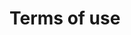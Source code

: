 # Terms of use


<div id="__enzuzo-root"></div>
<script src="https://app.enzuzo.com/__enzuzo-privacy-app.js?mode=tos&apiHost=https://app.enzuzo.com&buttonStyle=%0A%7B%0A%20%20%22buttonWidget%22%3A%20%7B%0A%20%20%20%20%22backgroundColor%22%3A%20%22%23ffffff%22%2C%0A%20%20%20%20%22color%22%3A%20%22%23000000%22%2C%0A%20%20%20%20%22%26%3Ahover%22%3A%20%7B%0A%20%20%20%20%20%20%22backgroundColor%22%3A%20%22%23a4a4a4%22%2C%0A%20%20%20%20%20%20%22color%22%3A%20%22%23000000%22%0A%20%20%20%20%7D%0A%20%20%7D%0A%7D%0A&qt=1649236764538&referral=eyJhbGciOiJIUzI1NiIsInR5cCI6IkpXVCJ9.eyJDdXN0b21lcklEIjo5MzE4LCJDdXN0b21lck5hbWUiOiJjdXN0LXdiaTFJM0s0IiwiQ3VzdG9tZXJMb2dvVVJMIjoiIiwiUm9sZXMiOlsicmVmZXJyYWwiXSwiUHJvZHVjdCI6ImVudGVycHJpc2UiLCJpc3MiOiJFbnp1em8gSW5jLiIsIm5iZiI6MTY0OTIzNjc2NH0.BmNeCADLo8I-PLJd9oU4sS8HeDXbh9-9-HjnVBihpy0"></script>